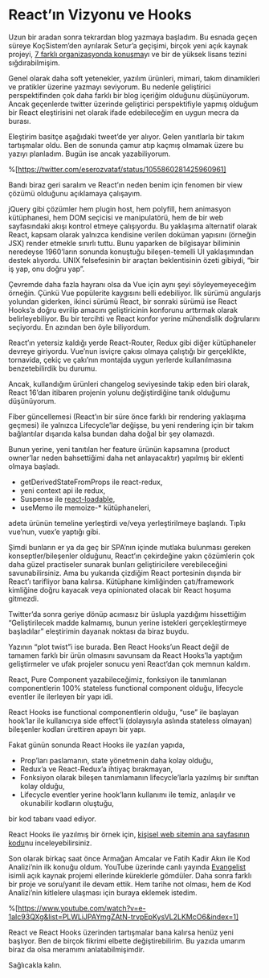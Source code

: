 # React’ın Vizyonu ve Hooks

Uzun bir aradan sonra tekrardan blog yazmaya başladım. Bu esnada geçen süreye
KoçSistem’den ayrılarak Setur’a geçişimi, birçok yeni açık kaynak projeyi,
[7 farklı organizasyonda konuşma](../../../presentations/tr/README.md)yı ve bir
de yüksek lisans tezini sığdırabilmişim.

Genel olarak daha soft yetenekler, yazılım ürünleri, mimari, takım dinamikleri
ve pratikler üzerine yazmayı seviyorum. Bu nedenle geliştirici perspektifinden
çok daha farklı bir blog içeriğim olduğunu düşünüyorum. Ancak geçenlerde twitter
üzerinde geliştirici perspektifiyle yapmış olduğum bir React eleştirisini net
olarak ifade edebileceğim en uygun mecra da burası.

Eleştirim basitçe aşağıdaki tweet’de yer alıyor. Gelen yanıtlarla bir takım
tartışmalar oldu. Ben de sonunda çamur atıp kaçmış olmamak üzere bu yazıyı
planladım. Bugün ise ancak yazabiliyorum.

%[https://twitter.com/eserozvataf/status/1055860281425960961]

Bandı biraz geri saralım ve React’ın neden benim için fenomen bir view çözümü
olduğunu açıklamaya çalışayım.

jQuery gibi çözümler hem plugin host, hem polyfill, hem animasyon kütüphanesi,
hem DOM seçicisi ve manipulatörü, hem de bir web sayfasındaki akışı kontrol
etmeye çalışıyordu. Bu yaklaşıma alternatif olarak React, kapsam olarak yalnızca
kendisine verilen doküman yapısını (örneğin JSX) render etmekle sınırlı tuttu.
Bunu yaparken de bilgisayar biliminin neredeyse 1960’ların sonunda konuştuğu
bileşen-temelli UI yaklaşımından destek alıyordu. UNIX felsefesinin bir araçtan
beklentisinin özeti gibiydi, “bir iş yap, onu doğru yap”.

Çevremde daha fazla hayranı olsa da Vue için aynı şeyi söyleyemeyeceğim örneğin.
Çünkü Vue popülerite kaygısını belli edebiliyor. İlk sürümü angularjs yolundan
giderken, ikinci sürümü React, bir sonraki sürümü ise React Hooks’a doğru
evrilip amacını geliştiricinin konforunu arttırmak olarak belirleyebiliyor. Bu
bir tercihti ve React konfor yerine mühendislik doğrularını seçiyordu. En
azından ben öyle biliyordum.

React’ın yetersiz kaldığı yerde React-Router, Redux gibi diğer kütüphaneler
devreye giriyordu. Vue’nun isviçre çakısı olmaya çalıştığı bir gerçeklikte,
tornavida, çekiç ve çakı’nın montajda uygun yerlerde kullanılmasına
benzetebilirdik bu durumu.

Ancak, kullandığım ürünleri changelog seviyesinde takip eden biri olarak, React
16’dan itibaren projenin yolunu değiştirdiğine tanık olduğumu düşünüyorum.

Fiber güncellemesi (React’ın bir süre önce farklı bir rendering yaklaşıma
geçmesi) ile yalnızca Lifecycle’lar değişse, bu yeni rendering için bir takım
bağlantılar dışarıda kalsa bundan daha doğal bir şey olamazdı.

Bunun yerine, yeni tanıtılan her feature ürünün kapsamına (product owner’lar
neden bahsettiğimi daha net anlayacaktır) yapılmış bir eklenti olmaya başladı.

- getDerivedStateFromProps ile react-redux,
- yeni context api ile redux,
- Suspense ile [react-loadable](https://www.npmjs.com/package/react-loadable),
- useMemo ile memoize-\* kütüphaneleri,

adeta ürünün temeline yerleştirdi ve/veya yerleştirilmeye başlandı. Tıpkı
vue’nun, vuex’e yaptığı gibi.

Şimdi bunların er ya da geç bir SPA’nın içinde mutlaka bulunması gereken
konseptler/bileşenler olduğunu, React’ın çekirdeğine yakın çözümlerin çok daha
güzel practiseler sunarak bunları geliştiricilere verebileceğini
savunabilirsiniz. Ama bu yukarıda çizdiğim React portesinin dışında bir React’ı
tarifliyor bana kalırsa. Kütüphane kimliğinden çatı/framework kimliğine doğru
kayacak veya opinionated olacak bir React hoşuma gitmezdi.

Twitter’da sonra geriye dönüp acımasız bir üslupla yazdığımı hissettiğim
“Geliştirilecek madde kalmamış, bunun yerine istekleri gerçekleştirmeye
başladılar” eleştirimin dayanak noktası da biraz buydu.

Yazının “plot twist”i ise burada. Ben React Hooks’un React değil de tamamen
farklı bir ürün olmasını savunsam da React Hooks’la yaptığım geliştirmeler ve
ufak projeler sonucu yeni React’dan çok memnun kaldım.

React, Pure Component yazabileceğimiz, fonksiyon ile tanımlanan componentlerin
100% stateless functional component olduğu, lifecycle eventler ile ilerleyen bir
yapı idi.

React Hooks ise functional componentlerin olduğu, “use” ile başlayan hook’lar
ile kullanıcıya side effect’li (dolayısıyla aslında stateless olmayan)
bileşenler kodları ürettiren apayrı bir yapı.

Fakat günün sonunda React Hooks ile yazılan yapıda,

- Prop’ları paslamanın, state yönetmenin daha kolay olduğu,
- Redux’a ve React-Redux’a ihtiyaç bırakmayan,
- Fonksiyon olarak bileşen tanımlamanın lifecycle’larla yazılmış bir sınıftan
  kolay olduğu,
- Lifecycle eventler yerine hook’ların kullanımı ile temiz, anlaşılır ve
  okunabilir kodların oluştuğu,

bir kod tabanı vaad ediyor.

React Hooks ile yazılmış bir örnek için,
[kişisel web sitemin ana sayfasının kodu](https://github.com/eser/eser.ozvataf.com/blob/archived/old-site/src/app/pages/frontpage/index.tsx)nu
inceleyebilirsiniz.

Son olarak birkaç saat önce Armağan Amcalar ve Fatih Kadir Akın ile Kod
Analizi’nin ilk konuğu oldum. YouTube üzerinde canlı yayında
[Evangelist](https://github.com/eser/evangelist) isimli açık kaynak projemi
ellerinde küreklerle gömdüler. Daha sonra farklı bir proje ve soru/yanıt ile
devam ettik. Hem tarihe not olması, hem de Kod Analizi’nin kitlelere ulaşması
için buraya eklemek istedim.

%[https://www.youtube.com/watch?v=e-1aIc93QXg&list=PLWLiJPAYmgZAtN-trvpEpKysVL2LKMcO6&index=1]

React ve React Hooks üzerinden tartışmalar bana kalırsa henüz yeni başlıyor. Ben
de birçok fikrimi elbette değiştirebilirim. Bu yazıda umarım biraz da olsa
meramımı anlatabilmişimdir.

Sağlıcakla kalın.
